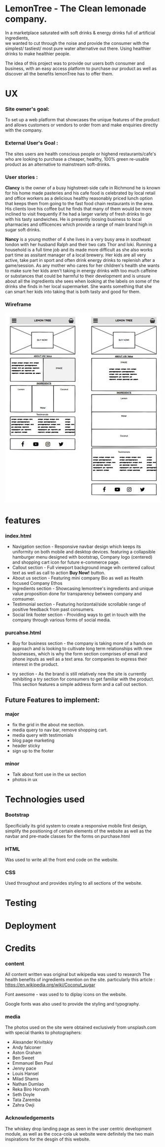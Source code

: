 # LemonTree - The Clean lemonade company.  

In a marketplace saturated with soft drinks & energy drinks full of artificial ingredients,  
we wanted to cut through the noise and provide the consumer with the simplest/ tastiest/ 
most pure water alternative out there. Using healthier drinks to make healthier people.

The idea of this project was to provide our users both consumer and business, with an 
easy access platform to purchase our product as well as discover all the benefits lemonTree has to offer them. 


# UX

### Site owner's goal: 

To set up a web platform that showcases the unique features of the product and allows customers or vendors to order from 
and make enquiries directly with the company. 

### External User's Goal :

The sites users are health conscious people or highend restaurants/cafe's who are looking to purchase a
cheaper, healthy, 100% green re-usable product as an alternative to mainstream soft-drinks.

### User stories :

**Clancy** is the owner of a busy highstreet-side cafe in Richmond he is known for his home made pasteries
and his cafe food is celebrated by local retail and office workers as a delicious healthy reasonably 
priced lunch option that keeps them from going to the fast food chain restaurants in the area. 
His clients love his coffee but he finds that many of them would be more inclined to visit frequently
if he had a larger variety of fresh drinks to go with his tasty sandwiches. He is presently loosing 
business to local pharmacies and offlicences which provide a range of main brand high in sugar soft drinks.

**Nancy** is a young mother of 4 she lives in a very busy area in southeast london with her husband Ralph and
their two cats Thor and loki. Running a household is a full time job and its made more difficult as she also
works part time as assitant manager of a local brewery. Her kids are all very active, take part in sport and 
often drink energy drinks to replenish after a game/session. As any mother who cares for her children's health 
she wants to make sure her kids aren't taking in energy drinks with too much caffeine or substances that could
be harmful to their development and is unsure about all the ingredients she sees when looking at the labels on
some of the drinks she finds in her local supermarket. She wants something that she can smart her kids into taking
that is both tasty and good for them.

### Wireframe

![Image of wireframe](assets/images/wireframe.jpg)

 # features

  ### index.html

 * Navigation section - Responsive navbar design which keeps its uniformity on both mobile and desktop devices.
                        featuring a collapsible hamburger menu designed with bootstrap, Company logo (centered)
                        and shopping cart icon for future e-commerce page.
 * Callout section - Full viewport background image wih centered callout text as well as call to action **Buy Now!** button.
 * About us section - Featuring mini company Bio as well as Health focused Company Ethos
 * Ingredients section - Showcasing lemontree's ingredients and unique value proposition done for transparency 
                        between company and comsumer. 
 * Testimonial section - Featuring horizontal/side scrollable range of positive feedback from past consumers.
 * Social link footer section - Providing ways to get in touch with the company through various forms of social media.

 ### purcahse.html

 * Buy for business section - the company is taking more of a hands on approach and is looking to cultivate long term 
 relationships with new businesses, which is why the form section comprises of email and phone inputs as well as a text area.
 for companies to express their interest in the product.


 * try section - As the brand is still relatively new the site is currently exhibiting a try section for consumers
 to get familiar with the product. This section features a simple address form and a call out section.

 ## Future Features to implement:

### major
 * fix the grid in the about me section.
 * media query to nav bar, remove shopping cart.
 * media query with testimonials
 * blog page marketing
 * header sticky
 * sign up to the footer
 
 ### minor
 * Talk about font use in the ux section 
 * photos in ux 


# Technologies used
 
### Bootstrap
Specificially its grid system to create a responsive mobile first design, simplify the positioning of certain elements of the website as well as the navbar and pre-made classes for the forms on purchase.html

### HTML  
Was used to write all the front end code on the website.

### CSS 
Used throughout and provides styling to all sections of the website.

# Testing
# Deployment

# Credits

### content
All content written was original but wikipedia was used to research The health benefits of ingredients mention on the site.
particularly this article : https://en.wikipedia.org/wiki/Coconut_sugar

Font awesome - was used to to diplay icons on the website.

Google fonts was also used to provide the styling and typography. 

### media
The photos used on the site were obtained exclusively from unsplash.com 
with special thanks to photographers:
* Alexander Krivitskiy
* Andy falconer
* Aston Graham
* Ben Sweet
* Emmanuel Ben Paul
* Jenny pace 
* Louis Hansel
* Milad Shams
* Nathan Dumlao
* Reka Biro Horvath
* Seth Doyle
* Tata Zaremba
* Zahra Owji

### Acknowledgements

The whiskey drop landing page as seen in the user centric development module, as well as the coca-cola uk website were definitely the two main inspirations for the desgin of this website.
